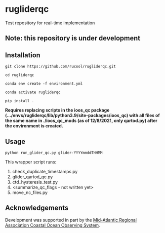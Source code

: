 # rugliderqc
Test repository for real-time implementation

## Note: this repository is under development

## Installation

`git clone https://github.com/rucool/rugliderqc.git`

`cd rugliderqc`

`conda env create -f environment.yml`

`conda activate rugliderqc`

`pip install .`

**Requires replacing scripts in the ioos_qc package (.../envs/rugliderqc/lib/python3.9/site-packages/ioos_qc) with all files of the same name in ./ioos_qc_mods (as of 12/8/2021, only qartod.py) after the environment is created.**

## Usage

`python run_glider_qc.py glider-YYYYmmddTHHMM`

This wrapper script runs:

1. check_duplicate_timestamps.py
2. glider_qartod_qc.py
3. ctd_hysteresis_test.py
4. <summarize_qc_flags - not written yet>
5. move_nc_files.py

## Acknowledgements

Development was supported in part by the [Mid-Atlantic Regional Association Coastal Ocean Observing System](https://maracoos.org/).
